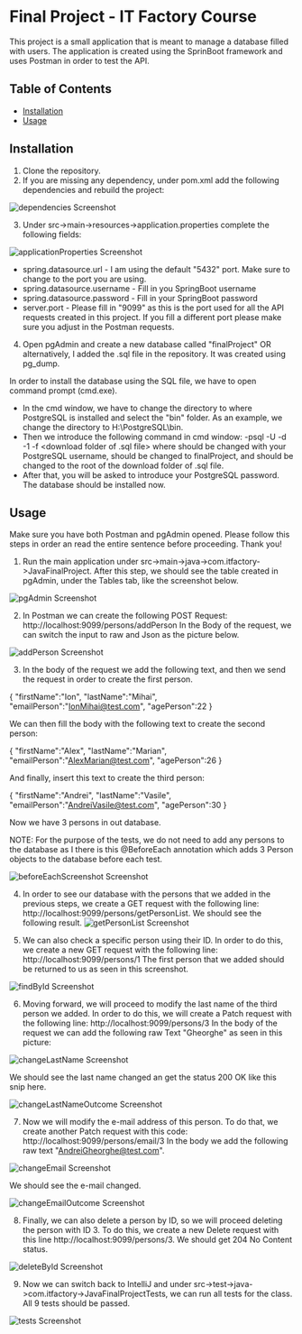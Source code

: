 # Final Project - IT Factory Course

This project is a small application that is meant to manage a database filled with users.
The application is created using the SprinBoot framework and uses Postman in order to test the API.

## Table of Contents

- [Installation](#installation)
- [Usage](#usage)

## Installation

1. Clone the repository.
2. If you are missing any dependency, under pom.xml add the following dependencies and rebuild the project:

![dependencies Screenshot](screenshots/dependencies.png)

3. Under src->main->resources->application.properties complete the following fields:

![applicationProperties Screenshot](screenshots/applicationProperties.png)

- spring.datasource.url - I am using the default "5432" port. Make sure to change to the port you are using.
- spring.datasource.username - Fill in you SpringBoot username
- spring.datasource.password - Fill in your SpringBoot password
- server.port - Please fill in "9099" as this is the port used for all the API requests created in this project. If you
  fill a different port please make sure you adjust in the Postman requests.

4. Open pgAdmin and create a new database called "finalProject" OR alternatively, I added the .sql file in the repository. It was created using pg_dump.

In order to install the database using the SQL file, we have to open command prompt (cmd.exe).

- In the cmd window, we have to change the directory to where PostgreSQL is installed and select the "bin" folder. As an example, we change the directory to H:\PostgreSQL\bin.
- Then we introduce the following command in cmd window: -psql -U <user> -d <database> -1 -f <download folder of .sql file> where <user> should be changed with your PostgreSQL username, <database> should be changed to finalProject, and <download folder> should be changed to the root of the download folder of .sql file.
- After that, you will be asked to introduce your PostgreSQL password. The database should be installed now.


## Usage

Make sure you have both Postman and pgAdmin opened.
Please follow this steps in order an read the entire sentence before proceeding. Thank you!

1. Run the main application under src->main->java->com.itfactory->JavaFinalProject.
   After this step, we should see the table created in pgAdmin, under the Tables tab, like the screenshot below.

![pgAdmin Screenshot](screenshots/pgAdmin.png)

2. In Postman we can create the following POST Request: http://localhost:9099/persons/addPerson
   In the Body of the request, we can switch the input to raw and Json as the picture below.

![addPerson Screenshot](screenshots/addPerson.png)

3. In the body of the request we add the following text, and then we send the request in order to create the first
   person.

{
"firstName":"Ion",
"lastName":"Mihai",
"emailPerson":"IonMihai@test.com",
"agePerson":22
}

We can then fill the body with the following text to create the second person:

{
"firstName":"Alex",
"lastName":"Marian",
"emailPerson":"AlexMarian@test.com",
"agePerson":26
}

And finally, insert this text to create the third person:

{
"firstName":"Andrei",
"lastName":"Vasile",
"emailPerson":"AndreiVasile@test.com",
"agePerson":30
}

Now we have 3 persons in out database.

NOTE: For the purpose of the tests, we do not need to add any persons to the database as I there is this @BeforeEach
annotation which adds 3 Person objects to the database before each test.

![beforeEachScreenshot Screenshot](/screenshots/beforeEachScreenshot.png)

4. In order to see our database with the persons that we added in the previous steps,
   we create a GET request with the following line: http://localhost:9099/persons/getPersonList. We should see the
   following result.
   ![getPersonList Screenshot](screenshots/getPersonList.png)

5. We can also check a specific person using their ID. In order to do this, we create a new GET request with the
   following line: http://localhost:9099/persons/1
   The first person that we added should be returned to us as seen in this screenshot.

![findById Screenshot](screenshots/findById.png)

6. Moving forward, we will proceed to modify the last name of the third person we added.
   In order to do this, we will create a Patch request with the following line: http://localhost:9099/persons/3
   In the body of the request we can add the following raw Text "Gheorghe" as seen in this picture:

![changeLastName Screenshot](screenshots/changeLastName.png)

We should see the last name changed an get the status 200 OK like this snip here.

![changeLastNameOutcome Screenshot](screenshots/changeLastNameOutcome.png)

7. Now we will modify the e-mail address of this person. To do that, we create another Patch request with this
   code: http://localhost:9099/persons/email/3
   In the body we add the following raw text "AndreiGheorghe@test.com".

![changeEmail Screenshot](screenshots/changeEmail.png)

We should see the e-mail changed.

![changeEmailOutcome Screenshot](screenshots/changeEmailOutcome.png)

8. Finally, we can also delete a person by ID, so we will proceed deleting the person with ID 3.
   To do this, we create a new Delete request with this line http://localhost:9099/persons/3.
   We should get 204 No Content status.

![deleteById Screenshot](screenshots/deleteById.png)

9. Now we can switch back to IntelliJ and under src->test->java->com.itfactory->JavaFinalProjectTests, we can run all
   tests for the class.
   All 9 tests should be passed.

![tests Screenshot](screenshots/testsv2.png)

